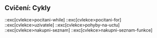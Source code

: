 ## Cvičení: Cykly

::exc[cvlekce>pocitani-while]
::exc[cvlekce>pocitani-for]
::exc[cvlekce>uzivatele]
::exc[cvlekce>pohyby-na-uctu]
::exc[cvlekce>nakupni-seznam]
::exc[cvlekce>nakupni-seznam-funkce]
